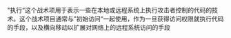 "执行“这个战术项用于表示一些在本地或远程系统上执行攻击者控制的代码的技术。这个战术项目通常与”初始访问“一起使用，作为一旦获得访问权限就执行代码的手段，以及横向移动以扩展对网络上的远程系统访问的手段
